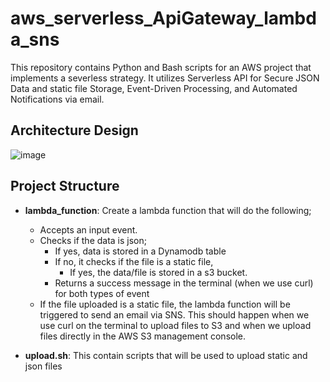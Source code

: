 # aws_serverless_ApiGateway_lambda_sns
This repository contains Python and Bash scripts for an AWS project that implements a severless strategy. It utilizes Serverless API for Secure JSON Data and static file Storage, Event-Driven Processing, and Automated Notifications via email.

## Architecture Design

![image](https://github.com/user-attachments/assets/ea02febd-2259-4b36-a457-c11a52e1e460)

## Project Structure
  
- **lambda_function**: Create a lambda function that will do the following;
  - Accepts an input event.
  - Checks if the data is json;
    - If yes, data is stored in a Dynamodb table
    - If no, it checks if the file is a static file,
      - If yes, the data/file is stored in a s3 bucket.
    - Returns a success message in the terminal (when we use curl) for both types of event
  - If the file uploaded is a static file, the lambda function will be triggered to send an email via SNS. This should happen when we use curl on the terminal to upload files to S3 and when we upload files directly in the AWS S3 management console. 


- **upload.sh**: This contain scripts that will be used to upload static and json files
